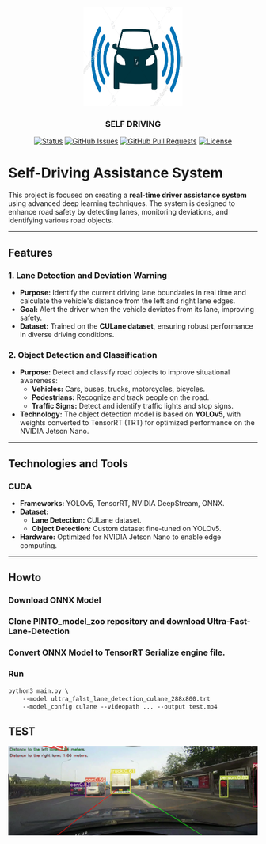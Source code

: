 <p align="center">
  <a href="" rel="noopener">
 <img width=200px height=200px src="https://github.com/ShirelSaadonA/Self-Driving/blob/main/test/Screenshot%20from%202024-12-04%2017-44-37.png" alt="Project logo"></a>
</p>



<h3 align="center">SELF DRIVING</h3>

<div align="center">

[![Status](https://img.shields.io/badge/status-active-success.svg)]()
[![GitHub Issues](https://img.shields.io/github/issues/kylelobo/The-Documentation-Compendium.svg)](https://github.com/kylelobo/The-Documentation-Compendium/issues)
[![GitHub Pull Requests](https://img.shields.io/github/issues-pr/kylelobo/The-Documentation-Compendium.svg)](https://github.com/kylelobo/The-Documentation-Compendium/pulls)
[![License](https://img.shields.io/badge/license-MIT-blue.svg)](/LICENSE)

</div>




# Self-Driving Assistance System

This project is focused on creating a **real-time driver assistance system** using advanced deep learning techniques. The system is designed to enhance road safety by detecting lanes, monitoring deviations, and identifying various road objects.

---

## **Features**

### **1. Lane Detection and Deviation Warning**
- **Purpose:** Identify the current driving lane boundaries in real time and calculate the vehicle's distance from the left and right lane edges.
- **Goal:** Alert the driver when the vehicle deviates from its lane, improving safety.
- **Dataset:** Trained on the **CULane dataset**, ensuring robust performance in diverse driving conditions.

### **2. Object Detection and Classification**
- **Purpose:** Detect and classify road objects to improve situational awareness:
  - **Vehicles:** Cars, buses, trucks, motorcycles, bicycles.
  - **Pedestrians:** Recognize and track people on the road.
  - **Traffic Signs:** Detect and identify traffic lights and stop signs.
- **Technology:** The object detection model is based on **YOLOv5**, with weights converted to TensorRT (TRT) for optimized performance on the NVIDIA Jetson Nano.

---

## **Technologies and Tools**
### CUDA 
- **Frameworks:** YOLOv5, TensorRT, NVIDIA DeepStream, ONNX.
- **Dataset:**
  - **Lane Detection:** CULane dataset.
  - **Object Detection:** Custom dataset fine-tuned on YOLOv5.
- **Hardware:** Optimized for NVIDIA Jetson Nano to enable edge computing.

---




## Howto

### Download ONNX Model

### Clone PINTO_model_zoo repository and download Ultra-Fast-Lane-Detection

### Convert ONNX Model to TensorRT Serialize engine file.

### Run 
```
python3 main.py \
    --model ultra_falst_lane_detection_culane_288x800.trt
    --model_config culane --videopath ... --output test.mp4

```


## TEST

![Image](frame_4213.png)
